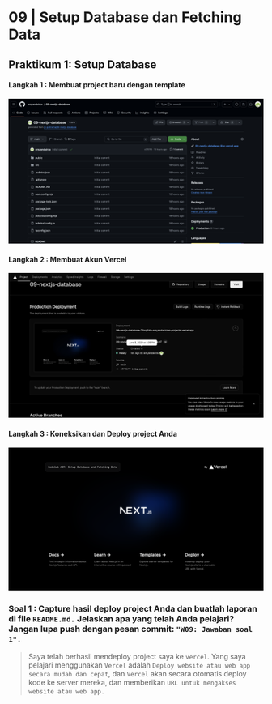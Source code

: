 # 09 | Setup Database dan Fetching Data

## Praktikum 1: Setup Database

#### Langkah 1 : Membuat project baru dengan template

![Output](docs/images/L1P1.png)

#### Langkah 2 : Membuat Akun Vercel

![Output](docs/images/L2P1.png)

#### Langkah 3 : Koneksikan dan Deploy project Anda

![Output](docs/images/L3P1.png)

### Soal 1 : Capture hasil deploy project Anda dan buatlah laporan di file `README.md.` Jelaskan apa yang telah Anda pelajari? Jangan lupa push dengan pesan commit: `"W09: Jawaban soal 1".`

> Saya telah berhasil mendeploy project saya ke `vercel`. Yang saya pelajari menggunakan `Vercel` adalah `Deploy website atau web app secara mudah dan cepat`, dan `Vercel` akan secara otomatis deploy kode ke server mereka, dan memberikan `URL untuk mengakses website atau web app.`